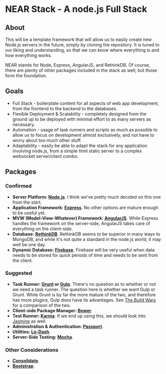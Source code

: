 # NEAR Stack - A node.js Full Stack
## About
This will be a template framework that will allow us to easily create new Node.js servers in the future, simply by cloning the repository. It is tuned to our liking and understanding, so that we can know where everything is and how everything works.

NEAR stands for Node, Express, AngularJS, and RethinkDB. Of course, there are plenty of other packages included in the stack as well, but those form the foundation.
## Goals
- Full Stack - boilerplate content for all aspects of web app development, from the frontend to the backend to the databases.
- Flexible Deployment & Scalability - completely designed from the ground up to be deployed with minimal effort to as many servers as necessary.
- Automation - usage of task runners and scripts as much as possible to allow us to focus on development almost exclusively, and not have to worry about too much other stuff.
- Adaptability - easily be able to adapt the stack for any application involving node.js, from a simple html static server to a complex websocket server/client combo.

## Packages
### Confirmed
- **Server Platform: [Node.js](http://nodejs.org/)**. I think we've pretty much decided on this one from the start.
- **Application Framework: [Express](http://expressjs.com/)**. No other options are mature enough to be useful yet.
- **MVW (Model-View-Whatever) Framework: [AngularJS](https://angularjs.org/)**. While Express handles the framework on the server-side, AngularJS takes care of everything on the client-side.
- **Database: [RethinkDB](http://rethinkdb.com/)**. RethinkDB seems to be superior in many ways to MongoDB, and while it's not quite a standard in the node.js world, it may well be one day.
- **Dynamic Database: [Firebase](https://www.firebase.com/)**. Firebase will be very useful when data needs to be stored for quick periods of time and needs to be sent from the client.

### Suggested
- **Task Runner: [Grunt](http://gruntjs.com/) or [Gulp](http://gulpjs.com/)**. There's no question as to whether or not we need a task runner. The question here is whether we want Gulp or Grunt. While Grunt is by far the more mature of the two, and therefore has more plugins, Gulp does have its advantages. See [The Build Wars](http://markdalgleish.github.io/presentation-build-wars-gulp-vs-grunt) for a comparison of the two.
- **Client-side Package Manager: [Bower](http://bower.io/)**.
- **Test Runner: [Karma](http://karma-runner.github.io/0.12/index.html)**. If we end up using this, we should look into [Jasmine](http://jasmine.github.io/) as well.
- **Administration & Authentication: [Passport](http://passportjs.org/)**.
- **Utilities: [Lo-Dash](http://lodash.com/)**.
- **Server-Side Testing: [Mocha](http://visionmedia.github.io/mocha/)**.

### Other Considerations
- **[Consolidate](https://github.com/visionmedia/consolidate.js/)**.
- **[Bootstrap](http://getbootstrap.com/)**.
